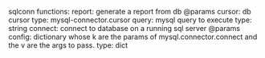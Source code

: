sqlconn
	functions:
		report: generate a report from db
			@params 
				cursor: db cursor
					type: mysql-connector.cursor
				query: mysql query to execute
					type: string
		connect: connect to database on a running sql server
			@params
				config: dictionary whose k are the params of mysql.connector.connect and the v are the args to pass.
				type: dict
